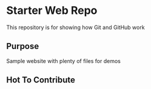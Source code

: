 # Starter Web Repo

This repository is for showing how Git and GitHub work

## Purpose

Sample website with plenty of files for demos

## Hot To Contribute
